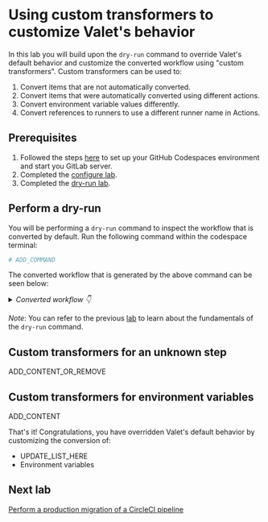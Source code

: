 # Using custom transformers to customize Valet's behavior

In this lab you will build upon the `dry-run` command to override Valet's default behavior and customize the converted workflow using "custom transformers". Custom transformers can be used to:

1. Convert items that are not automatically converted.
2. Convert items that were automatically converted using different actions.
3. Convert environment variable values differently.
4. Convert references to runners to use a different runner name in Actions.

## Prerequisites

1. Followed the steps [here](./readme.md#configure-your-codespace) to set up your GitHub Codespaces environment and start you GitLab server.
2. Completed the [configure lab](./1-configure.md#configuring-credentials).
3. Completed the [dry-run lab](./3-dry-run.md).

## Perform a dry-run

You will be performing a `dry-run` command to inspect the workflow that is converted by default. Run the following command within the codespace terminal:

```bash
# ADD_COMMAND
```

The converted workflow that is generated by the above command can be seen below:

<details>
  <summary><em>Converted workflow 👇</em></summary>

```yaml
# ADD_YAML
```

</details>

_Note_: You can refer to the previous [lab](./3-dry-run.md) to learn about the fundamentals of the `dry-run` command.

## Custom transformers for an unknown step

ADD_CONTENT_OR_REMOVE

## Custom transformers for environment variables

ADD_CONTENT

That's it! Congratulations, you have overridden Valet's default behavior by customizing the conversion of:

- UPDATE_LIST_HERE
- Environment variables

## Next lab

[Perform a production migration of a CircleCI pipeline](5-migrate.md)
